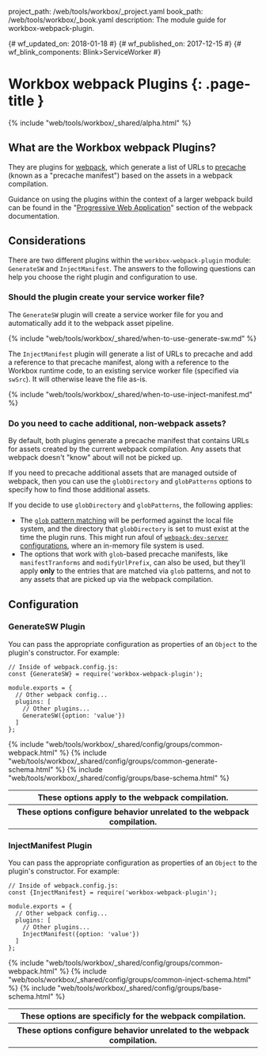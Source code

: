 project_path: /web/tools/workbox/_project.yaml
book_path: /web/tools/workbox/_book.yaml
description: The module guide for workbox-webpack-plugin.

{# wf_updated_on: 2018-01-18 #}
{# wf_published_on: 2017-12-15 #}
{# wf_blink_components: Blink>ServiceWorker #}

# Workbox webpack Plugins  {: .page-title }

{% include "web/tools/workbox/_shared/alpha.html" %}

## What are the Workbox webpack Plugins?

They are plugins for [webpack](https://webpack.js.org/), which generate a list of URLs to
[precache](/web/tools/workbox/guides/precache-files) (known as a "precache manifest") based on the
assets in a webpack compilation.

Guidance on using the plugins within the context of a larger webpack build can be found in the
"[Progressive Web Application](https://webpack.js.org/guides/progressive-web-application/)" section
of the webpack documentation.

## Considerations

There are two different plugins within the `workbox-webpack-plugin` module: `GenerateSW` and
`InjectManifest`. The answers to the following questions can help you choose the right plugin and
configuration to use.

### Should the plugin create your service worker file?

The `GenerateSW` plugin will create a service worker file for you and automatically add it to the
webpack asset pipeline.

{% include "web/tools/workbox/_shared/when-to-use-generate-sw.md" %}

The `InjectManifest` plugin will generate a list of URLs to precache and add a reference to that
precache manifest, along with a reference to the Workbox runtime code, to an existing service worker
file (specified via `swSrc`). It will otherwise leave the file as-is.

{% include "web/tools/workbox/_shared/when-to-use-inject-manifest.md" %}

### Do you need to cache additional, non-webpack assets?

By default, both plugins generate a precache manifest that contains URLs for assets created by the
current webpack compilation. Any assets that webpack doesn't "know" about will not be picked up.

If you need to precache additional assets that are managed outside of webpack, then you can
use the `globDirectory` and `globPatterns` options to specify how to find those additional assets.

If you decide to use `globDirectory` and `globPatterns`, the following applies:

- The [`glob` pattern matching](https://github.com/isaacs/node-glob#glob-primer) will be performed
against the local file system, and the directory that `globDirectory` is set to must exist at the
time the plugin runs. This might run afoul of
[`webpack-dev-server` configurations](https://github.com/webpack/webpack-dev-server), where an
in-memory file system is used.
- The options that work with `glob`-based precache manifests, like `manifestTranforms` and
`modifyUrlPrefix`, can also be used, but they'll apply **only** to the entries that are matched via
`glob` patterns, and not to any assets that are picked up via the webpack compilation.

## Configuration

### GenerateSW Plugin

You can pass the appropriate configuration as properties of an `Object` to the plugin's constructor.
For example:

    // Inside of webpack.config.js:
    const {GenerateSW} = require('workbox-webpack-plugin');

    module.exports = {
      // Other webpack config...
      plugins: [
        // Other plugins...
        GenerateSW({option: 'value'})
      ]
    };

<table class="responsive">
  <tbody>
    <tr>
      <th colspan="2">These options apply to the webpack compilation.</th>
    </tr>
{% include "web/tools/workbox/_shared/config/groups/common-webpack.html" %}
    <tr>
      <th colspan="2">These options configure behavior unrelated to the webpack compilation.</th>
    </tr>
{% include "web/tools/workbox/_shared/config/groups/common-generate-schema.html" %}
{% include "web/tools/workbox/_shared/config/groups/base-schema.html" %}
  </tbody>
</table>

### InjectManifest Plugin

You can pass the appropriate configuration as properties of an `Object` to the plugin's constructor.
For example:

    // Inside of webpack.config.js:
    const {InjectManifest} = require('workbox-webpack-plugin');

    module.exports = {
      // Other webpack config...
      plugins: [
        // Other plugins...
        InjectManifest({option: 'value'})
      ]
    };

<table class="responsive">
  <tbody>
    <tr>
      <th colspan="2">These options are specificly for the webpack compilation.</th>
    </tr>
{% include "web/tools/workbox/_shared/config/groups/common-webpack.html" %}
    <tr>
      <th colspan="2">These options configure behavior unrelated to the webpack compilation.</th>
    </tr>
{% include "web/tools/workbox/_shared/config/groups/common-inject-schema.html" %}
{% include "web/tools/workbox/_shared/config/groups/base-schema.html" %}
  </tbody>
</table>
